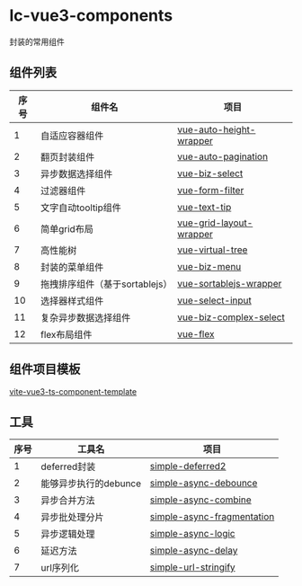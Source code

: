 # lc-vue3-components

封装的常用组件
## 组件列表

| 序号 | 组件名 | 项目 |
| ---- | ---- | ---- |
| 1 | 自适应容器组件 | [vue-auto-height-wrapper](https://github.com/dreamllq/vue-auto-height-wrapper) |
| 2 | 翻页封装组件 | [vue-auto-pagination](https://github.com/dreamllq/vue-auto-pagination) |
| 3 | 异步数据选择组件 | [vue-biz-select](https://github.com/dreamllq/vue-biz-select) |
| 4 | 过滤器组件 | [vue-form-filter](https://github.com/dreamllq/vue-form-filter) |
| 5 | 文字自动tooltip组件 | [vue-text-tip](https://github.com/dreamllq/vue-text-tip) |
| 6 | 简单grid布局 | [vue-grid-layout-wrapper](https://github.com/dreamllq/vue-grid-layout-wrapper) |
| 7 | 高性能树 | [vue-virtual-tree](https://github.com/dreamllq/vue-virtual-tree) |
| 8 | 封装的菜单组件 | [vue-biz-menu](https://github.com/dreamllq/vue-biz-menu) |
| 9 | 拖拽排序组件（基于sortablejs） | [vue-sortablejs-wrapper](https://github.com/dreamllq/vue-sortablejs-wrapper) |
| 10 | 选择器样式组件 | [vue-select-input](https://github.com/dreamllq/vue-select-input) |
| 11 | 复杂异步数据选择组件 | [vue-biz-complex-select](https://github.com/dreamllq/vue-biz-complex-select) |
| 12 | flex布局组件 | [vue-flex](https://github.com/dreamllq/vue-flex) |

## 组件项目模板

[vite-vue3-ts-component-template](https://github.com/dreamllq/vite-vue3-ts-component-template)

## 工具

| 序号 | 工具名 | 项目 |
| ---- | ---- | ---- |
| 1 | deferred封装 | [simple-deferred2](https://github.com/dreamllq/simple-deferred2) |
| 2 | 能够异步执行的debunce | [simple-async-debounce](https://github.com/dreamllq/simple-async-debounce) |
| 3 | 异步合并方法 | [simple-async-combine](https://github.com/dreamllq/simple-async-combine) |
| 4 | 异步批处理分片 | [simple-async-fragmentation](https://github.com/dreamllq/simple-async-fragmentation) |
| 5 | 异步逻辑处理 | [simple-async-logic](https://github.com/dreamllq/simple-async-logic) |
| 6 | 延迟方法 | [simple-async-delay](https://github.com/dreamllq/simple-async-delay) |
| 7 | url序列化 | [simple-url-stringify](https://github.com/dreamllq/simple-url-stringify) |


